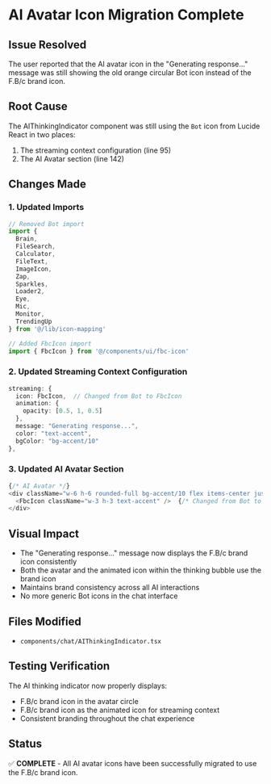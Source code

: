 # AI Avatar Icon Migration Complete

## Issue Resolved
The user reported that the AI avatar icon in the "Generating response..." message was still showing the old orange circular Bot icon instead of the F.B/c brand icon.

## Root Cause
The AIThinkingIndicator component was still using the `Bot` icon from Lucide React in two places:
1. The streaming context configuration (line 95)
2. The AI Avatar section (line 142)

## Changes Made

### 1. Updated Imports
```typescript
// Removed Bot import
import { 
  Brain, 
  FileSearch,
  Calculator, 
  FileText, 
  ImageIcon, 
  Zap, 
  Sparkles,
  Loader2,
  Eye,
  Mic,
  Monitor,
  TrendingUp
} from '@/lib/icon-mapping'

// Added FbcIcon import
import { FbcIcon } from '@/components/ui/fbc-icon'
```

### 2. Updated Streaming Context Configuration
```typescript
streaming: {
  icon: FbcIcon,  // Changed from Bot to FbcIcon
  animation: { 
    opacity: [0.5, 1, 0.5]
  },
  message: "Generating response...",
  color: "text-accent",
  bgColor: "bg-accent/10"
},
```

### 3. Updated AI Avatar Section
```typescript
{/* AI Avatar */}
<div className="w-6 h-6 rounded-full bg-accent/10 flex items-center justify-center shrink-0 mt-1">
  <FbcIcon className="w-3 h-3 text-accent" />  {/* Changed from Bot to FbcIcon */}
</div>
```

## Visual Impact
- The "Generating response..." message now displays the F.B/c brand icon consistently
- Both the avatar and the animated icon within the thinking bubble use the brand icon
- Maintains brand consistency across all AI interactions
- No more generic Bot icons in the chat interface

## Files Modified
- `components/chat/AIThinkingIndicator.tsx`

## Testing Verification
The AI thinking indicator now properly displays:
- F.B/c brand icon in the avatar circle
- F.B/c brand icon as the animated icon for streaming context
- Consistent branding throughout the chat experience

## Status
✅ **COMPLETE** - All AI avatar icons have been successfully migrated to use the F.B/c brand icon.
